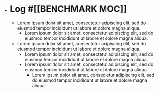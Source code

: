 - # Log #[[BENCHMARK MOC]]
	- Lorem ipsum dolor sit amet, consectetur adipiscing elit, sed do eiusmod tempor incididunt ut labore et dolore magna aliqua.
		- Lorem ipsum dolor sit amet, consectetur adipiscing elit, sed do eiusmod tempor incididunt ut labore et dolore magna aliqua.
	- Lorem ipsum dolor sit amet, consectetur adipiscing elit, sed do eiusmod tempor incididunt ut labore et dolore magna aliqua.
		- Lorem ipsum dolor sit amet, consectetur adipiscing elit, sed do eiusmod tempor incididunt ut labore et dolore magna aliqua.
		- Lorem ipsum dolor sit amet, consectetur adipiscing elit, sed do eiusmod tempor incididunt ut labore et dolore magna aliqua.
			- Lorem ipsum dolor sit amet, consectetur adipiscing elit, sed do eiusmod tempor incididunt ut labore et dolore magna aliqua.